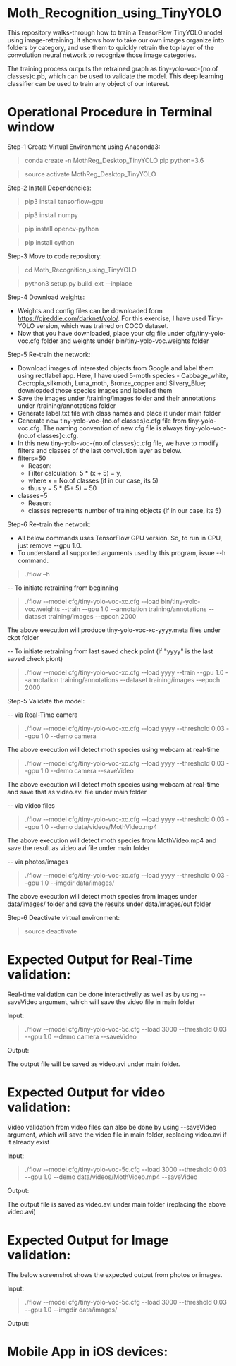 # Moth_Recognition_using_TinyYOLO

This repository walks-through how to train a TensorFlow TinyYOLO model using image-retraining. It shows how to take our own images organize into folders by category, and use them to quickly retrain the top layer of the convolution neural network to recognize those image categories. 

The training process outputs the retrained graph as tiny-yolo-voc-{no.of classes}c.pb, which can be used to validate the model. This deep learning classifier can be used to train any object of our interest.

# Operational Procedure in Terminal window

Step-1 Create Virtual Environment using Anaconda3:

> conda create -n MothReg_Desktop_TinyYOLO pip python=3.6

> source activate MothReg_Desktop_TinyYOLO

Step-2 Install Dependencies:

> pip3 install tensorflow-gpu

> pip3 install numpy

> pip install opencv-python

> pip install cython

Step-3 Move to code repository:

> cd Moth_Recognition_using_TinyYOLO

> python3 setup.py build_ext --inplace

Step-4 Download weights:

- Weights and config files can be downloaded form https://pjreddie.com/darknet/yolo/. For this exercise, I have used Tiny-YOLO version, which was trained on COCO dataset. 
- Now that you have downloaded, place your cfg file under cfg/tiny-yolo-voc.cfg folder and weights under bin/tiny-yolo-voc.weights folder

Step-5 Re-train the network:

- Download images of interested objects from Google and label them using rectlabel app. Here, I have used 5-moth species - Cabbage_white, Cecropia_silkmoth, Luna_moth, Bronze_copper and Silvery_Blue; downloaded those species images and labelled them
- Save the images under /training/images folder and their annotations under /training/annotations folder
- Generate label.txt file with class names and place it under main folder
- Generate new tiny-yolo-voc-{no.of classes}c.cfg file from tiny-yolo-voc.cfg. The naming convention of new cfg file is always tiny-yolo-voc-{no.of classes}c.cfg. 
- In this new tiny-yolo-voc-{no.of classes}c.cfg file, we have to modify filters and classes of the last convolution layer as below.
- filters=50
    - Reason:
    - Filter calculation: 5 * (x + 5) = y, 
    - where x = No.of classes (if in our case, its 5)
    - thus y = 5 * (5+ 5) = 50
- classes=5
    - Reason:
    - classes represents number of training objects (if in our case, its 5)
    
Step-6 Re-train the network:

- All below commands uses TensorFlow GPU version. So, to run in CPU, just remove --gpu 1.0. 
- To understand all supported arguments used by this program, issue --h command.

> ./flow –h

-- To initiate retraining from beginning

> ./flow --model cfg/tiny-yolo-voc-xc.cfg --load bin/tiny-yolo-voc.weights --train --gpu 1.0 --annotation training/annotations --dataset training/images --epoch 2000

The above execution will produce tiny-yolo-voc-xc-yyyy.meta files under ckpt folder

-- To initiate retraining from last saved check point (if "yyyy" is the last saved check piont)

> ./flow --model cfg/tiny-yolo-voc-xc.cfg --load yyyy --train --gpu 1.0 --annotation training/annotations --dataset training/images --epoch 2000


Step-5 Validate the model:

-- via Real-Time camera

> ./flow --model cfg/tiny-yolo-voc-xc.cfg --load yyyy --threshold 0.03 --gpu 1.0 --demo camera

  The above execution will detect moth species using webcam at real-time
 
> ./flow --model cfg/tiny-yolo-voc-xc.cfg --load yyyy --threshold 0.03 --gpu 1.0 --demo camera --saveVideo

  The above execution will detect moth species using webcam at real-time and save that as video.avi file under main folder 

-- via video files

> ./flow --model cfg/tiny-yolo-voc-xc.cfg --load yyyy --threshold 0.03 --gpu 1.0 --demo data/videos/MothVideo.mp4 

  The above execution will detect moth species from MothVideo.mp4 and save the result as video.avi file under main folder 

-- via photos/images

> ./flow --model cfg/tiny-yolo-voc-xc.cfg --load yyyy --threshold 0.03 --gpu 1.0 --imgdir data/images/

  The above execution will detect moth species from images under data/images/ folder and save the results under data/images/out folder

Step-6 Deactivate virtual environment:

> source deactivate

# Expected Output for Real-Time validation:

Real-time validation can be done interactivelly as well as by using --saveVideo argument, which will save the video file in main folder

Input:

> ./flow --model cfg/tiny-yolo-voc-5c.cfg --load 3000 --threshold 0.03 --gpu 1.0 --demo camera --saveVideo

Output:

The output file will be saved as video.avi under main folder.


# Expected Output for video validation:

Video validation from video files can also be done by using --saveVideo argument, which will save the video file in main folder, replacing video.avi if it already exist

Input:

> ./flow --model cfg/tiny-yolo-voc-5c.cfg --load 3000 --threshold 0.03 --gpu 1.0 --demo data/videos/MothVideo.mp4 --saveVideo

Output:

The output file is saved as video.avi under main folder (replacing the above video.avi)

# Expected Output for Image validation:

The below screenshot shows the expected output from photos or images.

Input:

> ./flow --model cfg/tiny-yolo-voc-5c.cfg --load 3000 --threshold 0.03 --gpu 1.0 --imgdir data/images/

Output:



# Mobile App in iOS devices:

